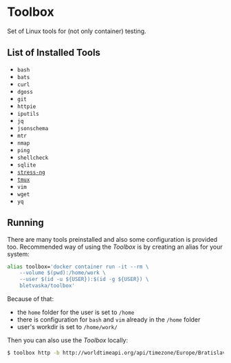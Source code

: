 # Toolbox 

Set of Linux tools for (not only container) testing.


## List of Installed Tools

* `bash`
* `bats`
* `curl`
* `dgoss`
* `git`
* `httpie`
* `iputils`
* `jq`
* `jsonschema`
* `mtr`
* `nmap`
* `ping`
* `shellcheck`
* `sqlite`
* [`stress-ng`](https://github.com/ColinIanKing/stress-ng)
* [`tmux`](https://github.com/tmux/tmux/wiki)
* `vim`
* `wget`
* `yq`


## Running

There are many tools preinstalled and also some configuration is provided too. Recommended way of using the _Toolbox_ is by creating an alias for your system:

```bash
alias toolbox='docker container run -it --rm \
    --volume $(pwd):/home/work \
    --user $(id -u ${USER}):$(id -g ${USER}) \
    bletvaska/toolbox'
```

Because of that:

* the `home` folder for the user is set to `/home`
* there is configuration for `bash` and `vim` already in the `/home` folder
* user's workdir is set to `/home/work/`

Then you can also use the _Toolbox_ locally:

```bash
$ toolbox http -b http://worldtimeapi.org/api/timezone/Europe/Bratislava
```


